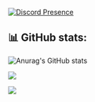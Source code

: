 [![Discord Presence](https://lanyard.cnrad.dev/api/1203881496944058459?showDisplayName=true)](https://discord.com/users/1203881496944058459)

## 📊 GitHub stats:

![Anurag's GitHub stats](https://github-readme-stats.vercel.app/api?username=evichtran&show_icons=true&theme=tokyonight)

![](https://github-readme-streak-stats.herokuapp.com/?user=evichtran&theme=tokyonight&hide_border=false)<br/>

![](http://github-profile-summary-cards.vercel.app/api/cards/repos-per-language?username=evichtran&theme=tokyonight)

